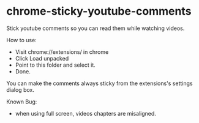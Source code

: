 # chrome-sticky-youtube-comments
Stick youtube comments so you can read them while watching videos.

How to use:
- Visit chrome://extensions/ in chrome
- Click Load unpacked
- Point to this folder and select it.
- Done.

You can make the comments always sticky from the extensions's settings dialog box.

Known Bug:
- when using full screen, videos chapters are misaligned.
